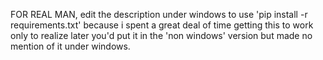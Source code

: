 FOR REAL MAN, edit the description under windows to use 'pip install -r requirements.txt' because i spent a great deal of time getting this to work only to realize later you'd put it in the 'non windows' version but made no mention of it under windows.

